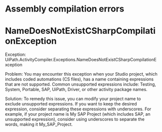 ﻿# Assembly compilation errors

# NameDoesNotExistCSharpCompilationException

Exception:
                UiPath.ActivityCompiler.Exceptions.NameDoesNotExistCSharpCompilationException

Problem: You may encounter this exception when your Studio project, which
                includes coded automations (CS files), has a name containing expressions that are
                not supported. Common unsupported expressions include: Testing,
                    System, Portable, SAP,
                    UiPath, Driver, or other activity package
                names.

Solution: To remedy this issue, you can modify your project name to exclude
                unsupported expressions. If you want to keep the desired expression, consider
                separating these expressions with underscores. For example, if your project name is
                    My SAP Project (which includes SAP, an
                unsupported expression), consider using underscores to separate the words, making it
                    My_SAP_Project.
